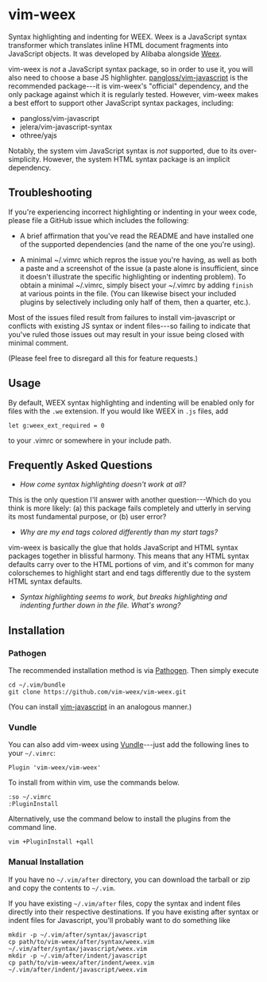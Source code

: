 vim-weex
=======

Syntax highlighting and indenting for WEEX.  Weex is a JavaScript syntax
transformer which translates inline HTML document fragments into JavaScript
objects.  It was developed by Alibaba alongside [Weex][1].

vim-weex is _not_ a JavaScript syntax package, so in order to use it, you will
also need to choose a base JS highlighter.  [pangloss/vim-javascript][2] is the
recommended package---it is vim-weex's "official" dependency, and the only
package against which it is regularly tested.  However, vim-weex makes a best
effort to support other JavaScript syntax packages, including:
- pangloss/vim-javascript
- jelera/vim-javascript-syntax
- othree/yajs

Notably, the system vim JavaScript syntax is _not_ supported, due to its
over-simplicity.  However, the system HTML syntax package is an implicit
dependency.

Troubleshooting
---------------

If you're experiencing incorrect highlighting or indenting in your weex code,
please file a GitHub issue which includes the following:

- A brief affirmation that you've read the README and have installed one of the
  supported dependencies (and the name of the one you're using).

- A minimal ~/.vimrc which repros the issue you're having, as well as both a
  paste and a screenshot of the issue (a paste alone is insufficient, since it
  doesn't illustrate the specific highlighting or indenting problem).  To
  obtain a minimal ~/.vimrc, simply bisect your ~/.vimrc by adding `finish` at
  various points in the file.  (You can likewise bisect your included plugins
  by selectively including only half of them, then a quarter, etc.).

Most of the issues filed result from failures to install vim-javascript or
conflicts with existing JS syntax or indent files---so failing to indicate that
you've ruled those issues out may result in your issue being closed with
minimal comment.

(Please feel free to disregard all this for feature requests.)

Usage
-----

By default, WEEX syntax highlighting and indenting will be enabled only for
files with the `.we` extension.  If you would like WEEX in `.js` files, add

```viml
let g:weex_ext_required = 0
```

to your .vimrc or somewhere in your include path.

Frequently Asked Questions
--------------------------

- _How come syntax highlighting doesn't work at all?_

This is the only question I'll answer with another question---Which do you
think is more likely: (a) this package fails completely and utterly in serving
its most fundamental purpose, or (b) user error?

- _Why are my end tags colored differently than my start tags?_

vim-weex is basically the glue that holds JavaScript and HTML syntax packages
together in blissful harmony.  This means that any HTML syntax defaults carry
over to the HTML portions of vim, and it's common for many colorschemes to
highlight start and end tags differently due to the system HTML syntax defaults.

- _Syntax highlighting seems to work, but breaks highlighting and indenting
  further down in the file.  What's wrong?_

Installation
------------

### Pathogen

The recommended installation method is via [Pathogen][3].  Then simply execute

    cd ~/.vim/bundle
    git clone https://github.com/vim-weex/vim-weex.git

(You can install [vim-javascript][2] in an analogous manner.)

### Vundle

You can also add vim-weex using [Vundle][4]---just add the following lines to
your `~/.vimrc`:

    Plugin 'vim-weex/vim-weex'

To install from within vim, use the commands below.

    :so ~/.vimrc
    :PluginInstall

Alternatively, use the command below to install the plugins from the command
line.

    vim +PluginInstall +qall

### Manual Installation

If you have no `~/.vim/after` directory, you can download the tarball or zip
and copy the contents to `~/.vim`.

If you have existing `~/.vim/after` files, copy the syntax and indent files
directly into their respective destinations.  If you have existing after syntax
or indent files for Javascript, you'll probably want to do something like

    mkdir -p ~/.vim/after/syntax/javascript
    cp path/to/vim-weex/after/syntax/weex.vim ~/.vim/after/syntax/javascript/weex.vim
    mkdir -p ~/.vim/after/indent/javascript
    cp path/to/vim-weex/after/indent/weex.vim ~/.vim/after/indent/javascript/weex.vim


[1]: https://github.com/alibaba/weex            "Weex"
[2]: https://github.com/pangloss/vim-javascript "pangloss: vim-javascript"
[3]: https://github.com/tpope/vim-pathogen      "tpope: vim-pathogen"
[4]: https://github.com/VundleVim/Vundle.vim    "VundleVim: Vundle.vim"
